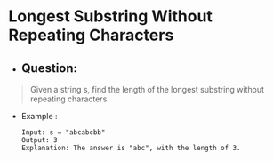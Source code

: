 # Longest Substring Without Repeating Characters
- ## Question:
>Given a string s, find the length of the longest substring without repeating characters.


- Example :

      Input: s = "abcabcbb"
      Output: 3
      Explanation: The answer is "abc", with the length of 3.
